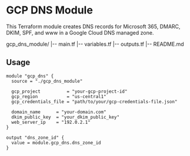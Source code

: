 # GCP DNS Module

This Terraform module creates DNS records for Microsoft 365, DMARC, DKIM, SPF, and www in a Google Cloud DNS managed zone.

gcp_dns_module/
|-- main.tf
|-- variables.tf
|-- outputs.tf
|-- README.md

## Usage

```hcl
module "gcp_dns" {
  source = "./gcp_dns_module"

  gcp_project          = "your-gcp-project-id"
  gcp_region           = "us-central1"
  gcp_credentials_file = "path/to/your/gcp-credentials-file.json"

  domain_name      = "your-domain.com"
  dkim_public_key  = "your_dkim_public_key"
  web_server_ip    = "192.0.2.1"
}

output "dns_zone_id" {
  value = module.gcp_dns.dns_zone_id
}
